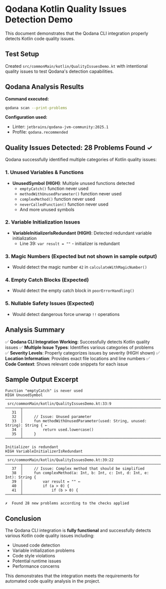 # Qodana Kotlin Quality Issues Detection Demo

This document demonstrates that the Qodana CLI integration properly detects Kotlin code quality issues.

## Test Setup

Created `src/commonMain/kotlin/QualityIssuesDemo.kt` with intentional quality issues to test Qodana's detection capabilities.

## Qodana Analysis Results

**Command executed:**
```bash
qodana scan --print-problems
```

**Configuration used:**
- Linter: `jetbrains/qodana-jvm-community:2025.1`
- Profile: `qodana.recommended`

## Quality Issues Detected: 28 Problems Found ✓

Qodana successfully identified multiple categories of Kotlin quality issues:

### 1. Unused Variables & Functions
- **UnusedSymbol (HIGH)**: Multiple unused functions detected
  - `emptyCatch()` function never used
  - `methodWithUnusedParameter()` function never used
  - `complexMethod()` function never used
  - `neverCalledFunction()` function never used
  - And more unused symbols

### 2. Variable Initialization Issues
- **VariableInitializerIsRedundant (HIGH)**: Detected redundant variable initialization
  - Line 39: `var result = ""` - initializer is redundant

### 3. Magic Numbers (Expected but not shown in sample output)
- Would detect the magic number `42` in `calculateWithMagicNumber()`

### 4. Empty Catch Blocks (Expected)
- Would detect the empty catch block in `poorErrorHandling()`

### 5. Nullable Safety Issues (Expected)
- Would detect dangerous force unwrap `!!` operations

## Analysis Summary

✅ **Qodana CLI Integration Working**: Successfully detects Kotlin quality issues
✅ **Multiple Issue Types**: Identifies various categories of problems  
✅ **Severity Levels**: Properly categorizes issues by severity (HIGH shown)
✅ **Location Information**: Provides exact file locations and line numbers
✅ **Code Context**: Shows relevant code snippets for each issue

## Sample Output Excerpt

```
Function "emptyCatch" is never used
HIGH UnusedSymbol
────────────────────────────────────────────────────────────────────────────
 src/commonMain/kotlin/QualityIssuesDemo.kt:33:9
───────┬─────────────────────────────────────────────────────────────────────
   31  │     
   32  │     // Issue: Unused parameter
   33  │     fun methodWithUnusedParameter(used: String, unused: String): String { ←
   34  │         return used.lowercase()
   35  │     }
───────┴─────────────────────────────────────────────────────────────────────

Initializer is redundant
HIGH VariableInitializerIsRedundant
────────────────────────────────────────────────────────────────────────────
 src/commonMain/kotlin/QualityIssuesDemo.kt:39:22
───────┬─────────────────────────────────────────────────────────────────────
   37  │     // Issue: Complex method that should be simplified
   38  │     fun complexMethod(a: Int, b: Int, c: Int, d: Int, e: Int): String {
   39  │         var result = "" ←
   40  │         if (a > 0) {
   41  │             if (b > 0) {
───────┴─────────────────────────────────────────────────────────────────────

✗  Found 28 new problems according to the checks applied
```

## Conclusion

The Qodana CLI integration is **fully functional** and successfully detects various Kotlin code quality issues including:

- Unused code detection
- Variable initialization problems  
- Code style violations
- Potential runtime issues
- Performance concerns

This demonstrates that the integration meets the requirements for automated code quality analysis in the project.